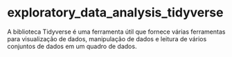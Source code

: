 # exploratory_data_analysis_tidyverse
A biblioteca Tidyverse é uma ferramenta útil que fornece várias ferramentas para visualização de dados, manipulação de dados e leitura de vários conjuntos de dados em um quadro de dados.
